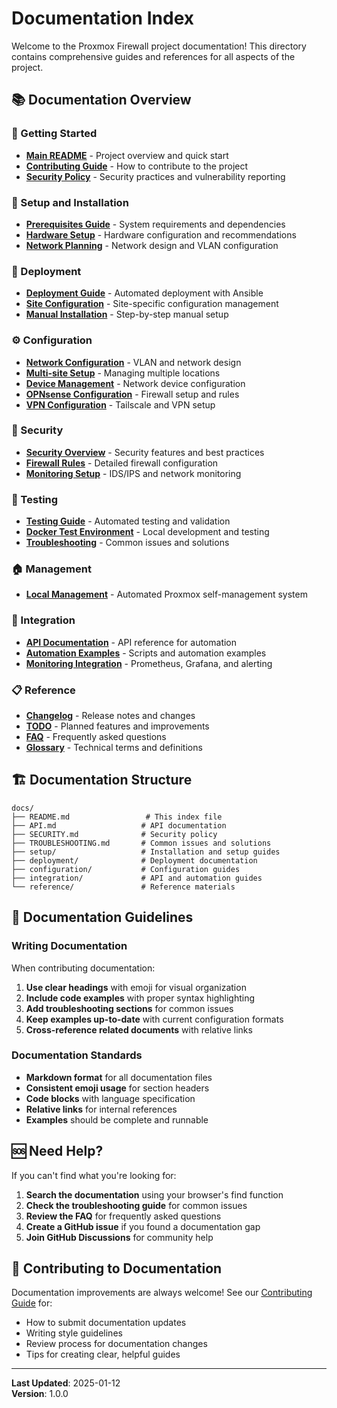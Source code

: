 # Documentation Index

Welcome to the Proxmox Firewall project documentation! This directory contains comprehensive guides and references for all aspects of the project.

## 📚 Documentation Overview

### 🚀 Getting Started
- **[Main README](../README.md)** - Project overview and quick start
- **[Contributing Guide](../CONTRIBUTING.md)** - How to contribute to the project
- **[Security Policy](../SECURITY.md)** - Security practices and vulnerability reporting

### 🔧 Setup and Installation
- **[Prerequisites Guide](setup/PREREQUISITES.md)** - System requirements and dependencies
- **[Hardware Setup](setup/HARDWARE.md)** - Hardware configuration and recommendations
- **[Network Planning](setup/NETWORK_PLANNING.md)** - Network design and VLAN configuration

### 🚀 Deployment
- **[Deployment Guide](../deployment/README.md)** - Automated deployment with Ansible
- **[Site Configuration](../proxmox-local/ansible/SITE_CONFIG.md)** - Site-specific configuration management
- **[Manual Installation](deployment/MANUAL_INSTALLATION.md)** - Step-by-step manual setup

### ⚙️ Configuration
- **[Network Configuration](../config/NETWORK_PREFIX_FORMAT.md)** - VLAN and network design
- **[Multi-site Setup](../README_MULTISITE.md)** - Managing multiple locations
- **[Device Management](../README_DEVICES.md)** - Network device configuration
- **[OPNsense Configuration](configuration/OPNSENSE.md)** - Firewall setup and rules
- **[VPN Configuration](configuration/VPN.md)** - Tailscale and VPN setup

### 🔐 Security
- **[Security Overview](SECURITY.md)** - Security features and best practices
- **[Firewall Rules](configuration/FIREWALL_RULES.md)** - Detailed firewall configuration
- **[Monitoring Setup](configuration/MONITORING.md)** - IDS/IPS and network monitoring

### 🧪 Testing
- **[Testing Guide](../tests/README.md)** - Automated testing and validation
- **[Docker Test Environment](../docker-test-framework/QUICK_START.md)** - Local development and testing
- **[Troubleshooting](TROUBLESHOOTING.md)** - Common issues and solutions

### 🏠 Management
- **[Local Management](LOCAL_MANAGEMENT.md)** - Automated Proxmox self-management system

### 🔌 Integration
- **[API Documentation](API.md)** - API reference for automation
- **[Automation Examples](integration/AUTOMATION.md)** - Scripts and automation examples
- **[Monitoring Integration](integration/MONITORING.md)** - Prometheus, Grafana, and alerting

### 📋 Reference
- **[Changelog](../CHANGELOG.md)** - Release notes and changes
- **[TODO](../TODO.md)** - Planned features and improvements
- **[FAQ](reference/FAQ.md)** - Frequently asked questions
- **[Glossary](reference/GLOSSARY.md)** - Technical terms and definitions

## 🏗️ Documentation Structure

```
docs/
├── README.md                 # This index file
├── API.md                   # API documentation
├── SECURITY.md              # Security policy
├── TROUBLESHOOTING.md       # Common issues and solutions
├── setup/                   # Installation and setup guides
├── deployment/              # Deployment documentation
├── configuration/           # Configuration guides
├── integration/             # API and automation guides
└── reference/               # Reference materials
```

## 📖 Documentation Guidelines

### Writing Documentation

When contributing documentation:

1. **Use clear headings** with emoji for visual organization
2. **Include code examples** with proper syntax highlighting
3. **Add troubleshooting sections** for common issues
4. **Keep examples up-to-date** with current configuration formats
5. **Cross-reference related documents** with relative links

### Documentation Standards

- **Markdown format** for all documentation files
- **Consistent emoji usage** for section headers
- **Code blocks** with language specification
- **Relative links** for internal references
- **Examples** should be complete and runnable

## 🆘 Need Help?

If you can't find what you're looking for:

1. **Search the documentation** using your browser's find function
2. **Check the troubleshooting guide** for common issues
3. **Review the FAQ** for frequently asked questions
4. **Create a GitHub issue** if you found a documentation gap
5. **Join GitHub Discussions** for community help

## 🤝 Contributing to Documentation

Documentation improvements are always welcome! See our [Contributing Guide](../CONTRIBUTING.md) for:

- How to submit documentation updates
- Writing style guidelines
- Review process for documentation changes
- Tips for creating clear, helpful guides

---

**Last Updated**: 2025-01-12  
**Version**: 1.0.0 
